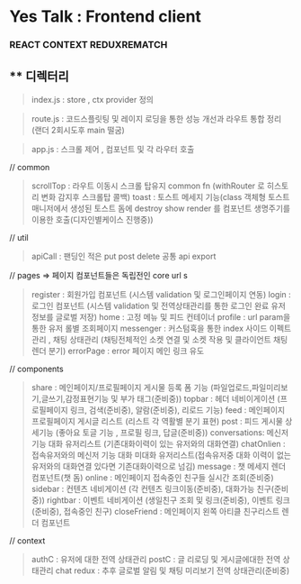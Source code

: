 # Yes Talk : Frontend client

### REACT CONTEXT REDUXREMATCH

## \*\* 디렉터리

> index.js : store , ctx provider 정의

> route.js : 코드스플릿팅 및 레이지 로딩을 통한 성능 개선과 라우트 통합 정리 (랜더 2회시도후 main 떨굼)

> app.js : 스크롤 제어 , 컴포넌트 및 각 라우터 호출

// common

> scrollTop : 라우트 이동시 스크롤 탑유지 common fn (withRouter 로 히스토리 변화 감지후 스크롤탑 콜백)
> toast : 토스트 메세지 기능(class 객체형 토스트 매니저에서 생성된 토스트 돔에 destroy show render 를 컴포넌트 생명주기를 이용한 호출(디자인별케이스 진행중))

// util

> apiCall : 팬딩인 적은 put post delete 공통 api export

// pages => 페이지 컴포넌트들은 독립전인 core url s

> register : 회원가입 컴포넌트 (시스템 validation 및 로그인페이지 연동)
> login : 로그인 컴포넌트 (시스템 validation 및 전역상태관리를 통한 로그인 완료 유저정보를 글로벌 저장)
> home : 고정 메뉴 및 피드 컨테이너
> profile : url param을 통한 유저 롤별 조회페이지
> messenger : 커스텀훅을 통한 index 사이드 이펙트 관리 , 채팅 상태관리 (채팅전체적인 소켓 연결 및 소켓 작용 및 클라이언트 채팅렌더 분기)
> errorPage : error 페이지 메인 링크 유도

// components

> share : 메인페이지/프로필페이지 게시물 등록 폼 기능 (파일업로드,파일미리보기,글쓰기,감정표현기능 및 부가 태그(준비중))
> topbar : 헤더 네비이게이션 (프로필페이지 링크, 검색(준비중), 알람(준비중), 리로드 기능)
> feed : 메인페이지 프로필페이지 게시글 리스트 (리스트 각 역활별 분기 표현)
> post : 피드 게시물 상세기능 (좋아요 토글 기능 , 프로필 링크, 답글(준비중))
> conversations: 메신저 기능 대화 유저리스트 (기존대화이력이 있는 유저와의 대화연결)
> chatOnlien : 접속유저와의 메신저 기능 대화 미대화 유저리스트(접속유저중 대화 이력이 없는 유저와의 대화연결 있다면 기존대화이력으로 넘김)
> message : 챗 메세지 렌더 컴포넌트(챗 돔)
> online : 메인페이지 접속중인 친구들 실시간 조회(준비중)
> sidebar : 컨텐츠 네비게이션 (각 컨텐츠 링크이동(준비중), 대화가능 친구(준비중))
> rightbar : 이벤트 네비게이션 (생일친구 조회 및 링크(준비중), 이벤트 링크(준비중), 접속중인 친구)
> closeFriend : 메인페이지 왼쪽 아티클 친구리스트 렌더 컴포넌트

// context

> authC : 유저에 대한 전역 상태관리
> postC : 글 리로딩 및 게시글에대한 전역 상태관리
> chat redux : 추후 글로벌 알림 및 채팅 미리보기 전역 상태관리(준비중)
